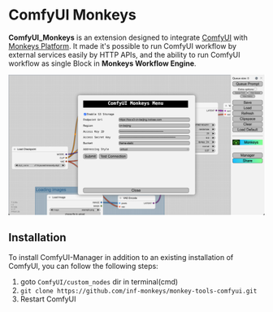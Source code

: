 # ComfyUI Monkeys

**ComfyUI_Monkeys** is an extension designed to integrate [ComfyUI](https://github.com/comfyanonymous/ComfyUI)
with [Monkeys Platform](https://ai.infmonkeys.com).
It made it's possible to run ComfyUI workflow by external services easily by HTTP APIs, and the ability to run ComfyUI
workflow as single Block in **Monkeys Workflow Engine**.

![](./images/screenshot.png)

## Installation

To install ComfyUI-Manager in addition to an existing installation of ComfyUI, you can follow the following steps:

1. goto `ComfyUI/custom_nodes` dir in terminal(cmd)
2. `git clone https://github.com/inf-monkeys/monkey-tools-comfyui.git`
3. Restart ComfyUI

